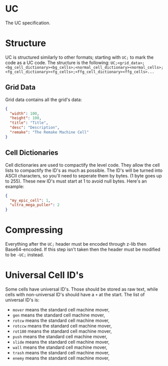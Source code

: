 # UC
The UC specification.

# Structure
UC is structured similarly to other formats; starting with `UC;` to mark the code as a UC code. The structure is the following: `UC;<grid_data>;<bg_cell_dictionary><bg_cells>;<normal_cell_dictionary><normal_cells>;<fg_cell_dictionary><fg_cells>;<ffg_cell_dictionary><ffg_cells>...`

## Grid Data
Grid data contains all the grid's data:
```json
{
  "width": 100,
  "height": 100,
  "title": "Title",
  "desc": "Description",
  "remake": "The Remake Machine Cell"
}
```

## Cell Dictionaries
Cell dictionaries are used to compactify the level code. They allow the cell lists to compactify the ID's as much as possible. The ID's will be turned into ASCII characters, so you'll need to seperate them by bytes. (1 byte goes up to 255). These new ID's must start at 1 to avoid null bytes.
Here's an example:
```json
{
  "my_epic_cell": 1,
  "ultra_mega_puller": 2
}
```

# Compressing
Everything after the `UC;` header must be encoded through z-lib then Base64-encoded. If this step isn't taken then the header must be modified to be `-UC;` instead.

# Universal Cell ID's
Some cells have universal ID's. Those should be stored as raw text, while cells with non-universal ID's should have a `+` at the start.
The list of universal ID's is:
- `mover` means the standard cell machine mover,
- `gen` means the standard cell machine mover,
- `rotcw` means the standard cell machine mover,
- `rotccw` means the standard cell machine mover,
- `rot180` means the standard cell machine mover,
- `push` means the standard cell machine mover,
- `slide` means the standard cell machine mover,
- `wall` means the standard cell machine mover,
- `trash` means the standard cell machine mover,
- `enemy` means the standard cell machine mover,

